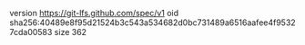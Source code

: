 version https://git-lfs.github.com/spec/v1
oid sha256:40489e8f95d21524b3c543a534682d0bc731489a6516aafee4f95327cda00583
size 362
